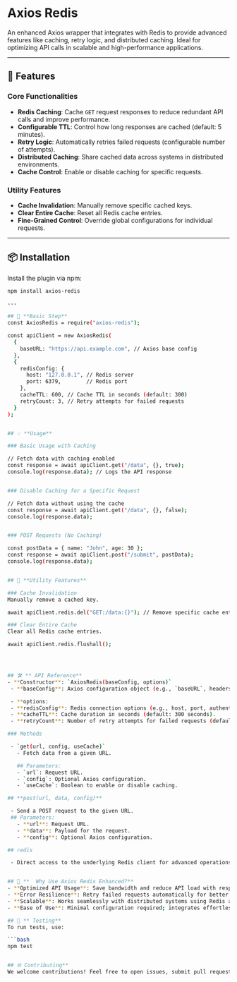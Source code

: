 # **Axios Redis**

An enhanced Axios wrapper that integrates with Redis to provide advanced features like caching, retry logic, and distributed caching. Ideal for optimizing API calls in scalable and high-performance applications.

---

## 🚀 **Features**

### Core Functionalities
- **Redis Caching**: Cache `GET` request responses to reduce redundant API calls and improve performance.
- **Configurable TTL**: Control how long responses are cached (default: 5 minutes).
- **Retry Logic**: Automatically retries failed requests (configurable number of attempts).
- **Distributed Caching**: Share cached data across systems in distributed environments.
- **Cache Control**: Enable or disable caching for specific requests.

### Utility Features
- **Cache Invalidation**: Manually remove specific cached keys.
- **Clear Entire Cache**: Reset all Redis cache entries.
- **Fine-Grained Control**: Override global configurations for individual requests.

---

## 📦 **Installation**

Install the plugin via npm:

```bash
npm install axios-redis

---

## 🚀 **Basic Step**
const AxiosRedis = require("axios-redis");

const apiClient = new AxiosRedis(
  {
    baseURL: "https://api.example.com", // Axios base config
  },
  {
    redisConfig: {
      host: "127.0.0.1", // Redis server
      port: 6379,        // Redis port
    },
    cacheTTL: 600, // Cache TTL in seconds (default: 300)
    retryCount: 3, // Retry attempts for failed requests
  }
);


## 💡 **Usage**

### Basic Usage with Caching

// Fetch data with caching enabled
const response = await apiClient.get("/data", {}, true);
console.log(response.data); // Logs the API response


### Disable Caching for a Specific Request

// Fetch data without using the cache
const response = await apiClient.get("/data", {}, false);
console.log(response.data);


### POST Requests (No Caching)

const postData = { name: "John", age: 30 };
const response = await apiClient.post("/submit", postData);
console.log(response.data);


## 🔧 **Utility Features**

### Cache Invalidation
Manually remove a cached key.

await apiClient.redis.del("GET:/data:{}"); // Remove specific cache entry

### Clear Entire Cache
Clear all Redis cache entries.

await apiClient.redis.flushall();




## 🛠 ** API Reference**
- **Constructor**: `AxiosRedis(baseConfig, options)`
 - **baseConfig**: Axios configuration object (e.g., `baseURL`, headers).

 - **options:
 - **redisConfig**: Redis connection options (e.g., host, port, authentication).
 - **cacheTTL**: Cache duration in seconds (default: 300 seconds).
 - **retryCount**: Number of retry attempts for failed requests (default: 3).

### Methods

 - `get(url, config, useCache)`
   - Fetch data from a given URL.

   ## Parameters:
   - `url`: Request URL.
   - `config`: Optional Axios configuration.
   - `useCache`: Boolean to enable or disable caching.

## **post(url, data, config)**

 - Send a POST request to the given URL.
 ## Parameters:
   - **url**: Request URL.
   - **data**: Payload for the request.
   - **config**: Optional Axios configuration.

## redis

 - Direct access to the underlying Redis client for advanced operations.


## 🌟 **  Why Use Axios Redis Enhanced?**
- **Optimized API Usage**: Save bandwidth and reduce API load with response caching.
- **Error Resilience**: Retry failed requests automatically for better reliability.
- **Scalable**: Works seamlessly with distributed systems using Redis as a shared cache.
- **Ease of Use**: Minimal configuration required; integrates effortlessly with existing Axios workflows.

## 🧪 ** Testing**
To run tests, use:

```bash
npm test


## 🌐 Contributing**
We welcome contributions! Feel free to open issues, submit pull requests, or suggest features.

